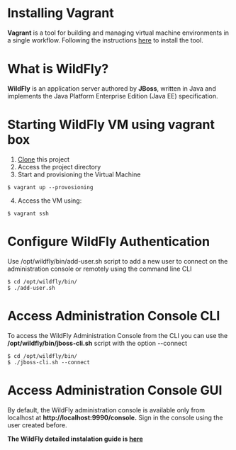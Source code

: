 # Installing Vagrant

**Vagrant** is a tool for building and managing virtual machine environments in a single workflow. 
Following the instructions [here](https://www.vagrantup.com/docs/installation/) to install the tool. 

# What is WildFly?

**WildFly** is an application server authored by **JBoss**, written in Java and implements the Java Platform Enterprise Edition (Java EE) specification.

# Starting WildFly VM using vagrant box

1. [Clone](https://github.com/macedojleo/vagrant-wildfly.git) this project
2. Access the project directory
3. Start and provisioning the Virtual Machine
 
 ```$ vagrant up --provosioning ```

 4. Access the VM using:
  
 ```$ vagrant ssh``` 

# Configure WildFly Authentication

Use /opt/wildfly/bin/add-user.sh script to add a new user to connect on the administration console or remotely using the command line CLI

 ``` 
 $ cd /opt/wildfly/bin/
 $ ./add-user.sh
 ```

# Access Administration Console CLI

To access the WildFly Administration Console from the CLI you can use the **/opt/wildfly/bin/jboss-cli.sh** script with the option --connect

 ```
 $ cd /opt/wildfly/bin/
 $ ./jboss-cli.sh --connect
 ```
 
# Access Administration Console GUI

By default, the WildFly administration console is available only from localhost at **http://localhost:9990/console.**
Sign in the console using the user created before.
 
**The WildFly detailed instalation guide is [here](https://linuxize.com/post/how-to-install-wildfly-on-ubuntu-18-04/)**  
